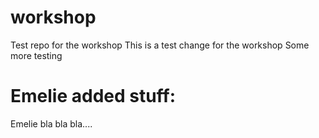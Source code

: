 # workshop
Test repo for the workshop
This is a test change for the workshop
Some more testing
# Emelie added stuff:
Emelie bla bla bla....
